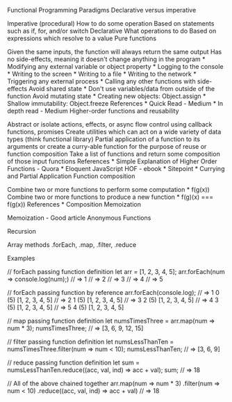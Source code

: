 Functional Programming Paradigms
Declarative versus imperative

Imperative (procedural)
How to do some operation
Based on statements such as if, for, and/or switch
Declarative
What operations to do
Based on expressions which resolve to a value
Pure functions

Given the same inputs, the function will always return the same output
Has no side-effects, meaning it doesn't change anything in the program * Modifying any external variable or object property * Logging to the console * Writing to the screen * Writing to a file * Writing to the network * Triggering any external process * Calling any other functions with side-effects
Avoid shared state * Don't use variables/data from outside of the function
Avoid mutating state * Creating new objects: Object.assign * Shallow immutability: Object.freeze
References * Quick Read - Medium * In depth read - Medium
Higher-order functions and reusability

Abstract or isolate actions, effects, or async flow control using callback functions, promises
Create utilities which can act on a wide variety of data types (think functional library)
Partial application of a function to its arguments or create a curry-able function for the purpose of reuse or function composition
Take a list of functions and return some composition of those input functions
References * Simple Explanation of Higher Order Functions - Quora * Eloquent JavaScript HOF - ebook * Sitepoint * Currying and Partial Application
Function composition

Combine two or more functions to perform some computation * f(g(x))
Combine two or more functions to produce a new function * f(g)(x) === f(g(x))
References * Composition
Memoization

Memoization - Good article
Anonymous Functions

Recursion

Array methods .forEach, .map, .filter, .reduce

Examples

 // forEach passing function definition
 let arr = [1, 2, 3, 4, 5];
 arr.forEach(num => console.log(num);)
 // => 1
 // => 2
 // => 3
 // => 4
 // => 5

 // forEach passing function by reference
 arr.forEach(console.log);
 // => 1 0 (5) [1, 2, 3, 4, 5]
 // => 2 1 (5) [1, 2, 3, 4, 5]
 // => 3 2 (5) [1, 2, 3, 4, 5]
 // => 4 3 (5) [1, 2, 3, 4, 5]
 // => 5 4 (5) [1, 2, 3, 4, 5]

 // map passing function definition
 let numsTimesThree = arr.map(num => num * 3);
 numsTimesThree; // => [3, 6, 9, 12, 15]

 // filter passing function definition
 let numsLessThanTen = numsTimesThree.filter(num => num < 10);
 numsLessThanTen; // => [3, 6, 9]

 // reduce passing function definition
 let sum = numsLessThanTen.reduce((acc, val, ind) => acc + val);
 sum; // => 18

 // All of the above chained together
 arr.map(num => num * 3)
 .filter(num => num < 10)
 .reduce((acc, val, ind) => acc + val)
 // => 18
